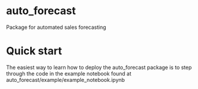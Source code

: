 # auto_forecast
Package for automated sales forecasting

# Quick start
The easiest way to learn how to deploy the auto_forecast package is to step through the code in the example notebook found at auto_forecast/example/example_notebook.ipynb

